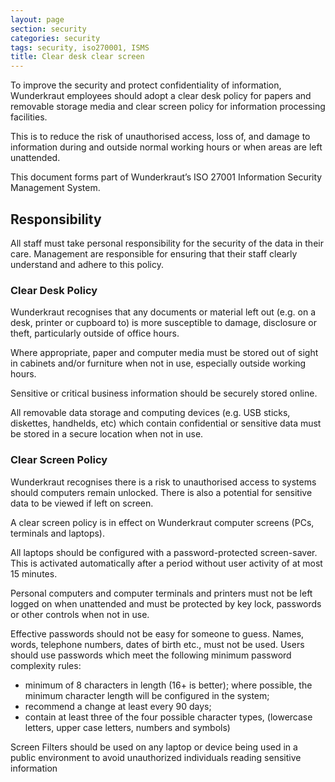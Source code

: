 ```yaml
---
layout: page
section: security
categories: security
tags: security, iso270001, ISMS
title: Clear desk clear screen
---
```


To improve the security and protect confidentiality of information, Wunderkraut employees should adopt a clear desk policy for papers and removable storage media and clear screen policy for information processing facilities.

This is to reduce the risk of unauthorised access, loss of, and damage to information during and outside normal working hours or when areas are left unattended.

This document forms part of Wunderkraut’s ISO 27001 Information Security Management System.

## Responsibility
All staff must take personal responsibility for the security of the data in their care.
Management are responsible for ensuring that their staff clearly understand and adhere to this policy.

### Clear Desk Policy

Wunderkraut recognises that any documents or material left out (e.g. on a desk, printer or cupboard to) is more susceptible to damage, disclosure or theft, particularly outside of office hours.

Where appropriate, paper and computer media must be stored out of sight in cabinets and/or furniture when not in use, especially outside working hours.

Sensitive or critical business information should be securely stored online.

All removable data storage and computing devices (e.g. USB sticks, diskettes, handhelds, etc) which contain confidential or sensitive data must be stored in a secure location when not in use.

### Clear Screen Policy

Wunderkraut recognises there is a risk to unauthorised access to systems should computers remain unlocked. There is also a potential for sensitive data to be viewed if left on screen.

A clear screen policy is in effect on Wunderkraut computer screens (PCs, terminals and laptops).

All laptops should be configured with a password-protected screen-saver. This is activated automatically after a period without user activity of at most 15 minutes.

Personal computers and computer terminals and printers must not be left logged on when unattended and must be protected by key lock, passwords or other controls when not in use.

<a name="password-strength"></a>Effective passwords should not be easy for someone to guess. Names, words, telephone numbers, dates of birth etc., must not be used. Users should use passwords which meet the following minimum password complexity rules: 

  - minimum of 8 characters in length (16+ is better); where possible, the minimum character length will be configured in the system;
  - recommend a change at least every 90 days;
  - contain at least three of the four possible character types, (lowercase letters, upper case letters, numbers and symbols)

Screen Filters should be used on any laptop or device being used in a public environment to avoid unauthorized individuals reading sensitive information
